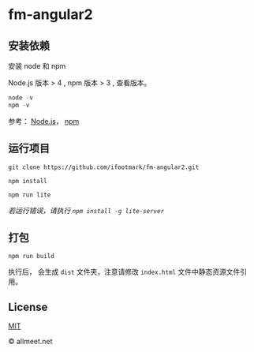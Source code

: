 # fm-angular2

## 安装依赖

安装  node 和 npm

Node.js 版本 > 4 , npm 版本 > 3 , 查看版本。

```javascript
node -v
npm -v
```

参考：
[Node.js](https://nodejs.org/)，
[npm](https://www.npmjs.com/)


## 运行项目

`git clone https://github.com/ifootmark/fm-angular2.git`

`npm install`

`npm run lite`

*若运行错误，请执行  `npm install -g lite-server`*

## 打包
`npm run build`

执行后， 会生成 `dist` 文件夹，注意请修改 `index.html` 文件中静态资源文件引用。


## License
[MIT](https://github.com/ifootmark/fm-angular2/blob/master/LICENSE)


© allmeet.net
